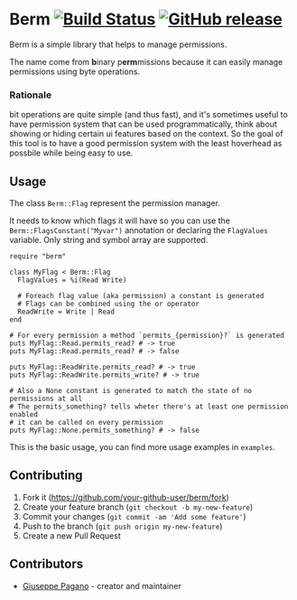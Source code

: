# Berm [![Build Status](https://travis-ci.com/giuseongit/Berm.svg?token=gg8shaAxBygK2RDYeLJx&branch=master)](https://travis-ci.com/giuseongit/Berm) [![GitHub release](https://img.shields.io/github/release/giuseongit/Berm.svg)](https://github.com/giuseongit/Berm/releases)

Berm is a simple library that helps to manage permissions.

The name come from **b**inary p**erm**missions because it can easily manage permissions using byte operations.

### Rationale

bit operations are quite simple (and thus fast), and it's sometimes useful to have permission system that can be used programmatically, think about showing or hiding certain ui features based on the context. So the goal of this tool is to have a good permission system with the least hoverhead as possbile while being easy to use.

## Usage

The class `Berm::Flag` represent the permission manager.

It needs to know which flags it will have so you can use the `Berm::FlagsConstant("Myvar")` annotation or declaring the `FlagValues` variable. Only string and symbol array are supported.
```crystal
require "berm"

class MyFlag < Berm::Flag
  FlagValues = %i(Read Write)

  # Foreach flag value (aka permission) a constant is generated
  # Flags can be combined using the or operator
  ReadWrite = Write | Read
end

# For every permission a method `permits_{permission}?` is generated
puts MyFlag::Read.permits_read? # -> true
puts MyFlag::Read.permits_read? # -> false

puts MyFlag::ReadWrite.permits_read? # -> true
puts MyFlag::ReadWrite.permits_write? # -> true

# Also a None constant is generated to match the state of no permissions at all
# The permits_something? tells wheter there's at least one permission enabled
# it can be called on every permission
puts MyFlag::None.permits_something? # -> false
```

This is the basic usage, you can find more usage examples in `examples`.


## Contributing

1. Fork it (<https://github.com/your-github-user/berm/fork>)
2. Create your feature branch (`git checkout -b my-new-feature`)
3. Commit your changes (`git commit -am 'Add some feature'`)
4. Push to the branch (`git push origin my-new-feature`)
5. Create a new Pull Request

## Contributors

- [Giuseppe Pagano](https://github.com/your-github-user) - creator and maintainer
